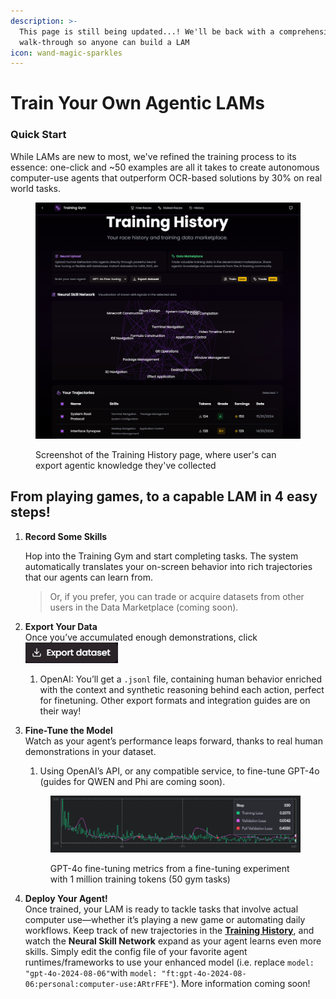 ```yaml
---
description: >-
  This page is still being updated...! We'll be back with a comprehensive
  walk-through so anyone can build a LAM
icon: wand-magic-sparkles
---
```


# Train Your Own Agentic LAMs

### Quick Start

While LAMs are new to most, we've refined the training process to its essence: one-click and \~50 examples are all it takes to create autonomous computer-use agents that outperform OCR-based solutions by 30% on real world tasks.

<figure><img src=".gitbook/assets/image (11).png" alt="" width="563"><figcaption><p>Screenshot of the Training History page, where user's can export agentic knowledge they've collected</p></figcaption></figure>



## From playing games, to a capable LAM in 4 easy steps!

1.  **Record Some Skills**

    Hop into the Training Gym and start completing tasks. The system automatically translates your on-screen behavior into rich trajectories that our agents can learn from.

    > Or, if you prefer, you can trade or acquire datasets from other users in the Data Marketplace (coming soon).
2. **Export Your Data**\
   Once you’ve accumulated enough demonstrations, click ![](<.gitbook/assets/image (13).png>)
   1. OpenAI: You’ll get a `.jsonl` file, containing human behavior enriched with the context and synthetic reasoning behind each action, perfect for finetuning. Other export formats and integration guides are on their way!
3.  **Fine-Tune the Model**\
    Watch as your agent’s performance leaps forward, thanks to real human demonstrations in your dataset.

    1. Using OpenAI’s API, or any compatible service, to fine-tune GPT-4o (guides for QWEN and Phi are coming soon).

    <figure><img src=".gitbook/assets/image (3).png" alt=""><figcaption><p>GPT-4o fine-tuning metrics from a fine-tuning experiment with 1 million training tokens (50 gym tasks)</p></figcaption></figure>
4. &#x20;**Deploy Your Agent!**\
   Once trained, your LAM is ready to tackle tasks that involve actual computer use—whether it’s playing a new game or automating daily workflows. Keep track of new trajectories in the [**Training History**](https://viralmind.ai/gym/history), and watch the **Neural Skill Network** expand as your agent learns even more skills. Simply edit the config file of your favorite agent runtimes/frameworks to use your enhanced model (i.e. replace `model: "gpt-4o-2024-08-06"`with `model: "ft:gpt-4o-2024-08-06:personal:computer-use:ARtrFFE"`). More information coming soon!



